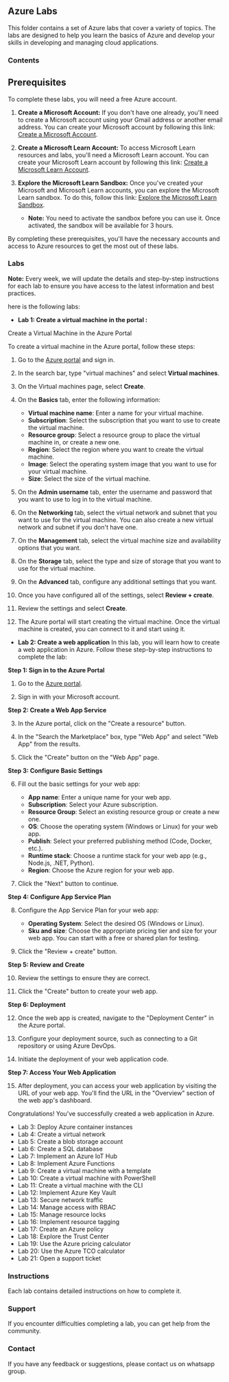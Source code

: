 ## Azure Labs

This folder contains a set of Azure labs that cover a variety of topics. The labs are designed to help you learn the basics of Azure and develop your skills in developing and managing cloud applications.

### Contents

## Prerequisites

To complete these labs, you will need a free Azure account.

1. **Create a Microsoft Account:** If you don't have one already, you'll need to create a Microsoft account using your Gmail address or another email address. You can create your Microsoft account by following this link: [Create a Microsoft Account](https://account.microsoft.com/account/Account).

2. **Create a Microsoft Learn Account:** To access Microsoft Learn resources and labs, you'll need a Microsoft Learn account. You can create your Microsoft Learn account by following this link: [Create a Microsoft Learn Account](https://techcommunity.microsoft.com/t5/educator-developer-blog/creating-your-microsoft-learn-profile-and-combine-your-student/ba-p/3662527).

3. **Explore the Microsoft Learn Sandbox:** Once you've created your Microsoft and Microsoft Learn accounts, you can explore the Microsoft Learn sandbox. To do this, follow this link: [Explore the Microsoft Learn Sandbox](https://learn.microsoft.com/en-gb/training/modules/describe-core-architectural-components-of-azure/4-exercise-explore-learn-sandbox).

   - **Note:** You need to activate the sandbox before you can use it. Once activated, the sandbox will be available for 3 hours.

By completing these prerequisites, you'll have the necessary accounts and access to Azure resources to get the most out of these labs.

### Labs

**Note:** Every week, we will update the details and step-by-step instructions for each lab to ensure you have access to the latest information and best practices.

here is the following labs:

* **Lab 1: Create a virtual machine in the portal :**

Create a Virtual Machine in the Azure Portal

To create a virtual machine in the Azure portal, follow these steps:

1. Go to the [Azure portal](https://portal.azure.com/) and sign in.

2. In the search bar, type "virtual machines" and select **Virtual machines**.

3. On the Virtual machines page, select **Create**.

4. On the **Basics** tab, enter the following information:
   - **Virtual machine name**: Enter a name for your virtual machine.
   - **Subscription**: Select the subscription that you want to use to create the virtual machine.
   - **Resource group**: Select a resource group to place the virtual machine in, or create a new one.
   - **Region**: Select the region where you want to create the virtual machine.
   - **Image**: Select the operating system image that you want to use for your virtual machine.
   - **Size**: Select the size of the virtual machine.

5. On the **Admin username** tab, enter the username and password that you want to use to log in to the virtual machine.

6. On the **Networking** tab, select the virtual network and subnet that you want to use for the virtual machine. You can also create a new virtual network and subnet if you don't have one.

7. On the **Management** tab, select the virtual machine size and availability options that you want.

8. On the **Storage** tab, select the type and size of storage that you want to use for the virtual machine.

9. On the **Advanced** tab, configure any additional settings that you want.

10. Once you have configured all of the settings, select **Review + create**.

11. Review the settings and select **Create**.

12. The Azure portal will start creating the virtual machine. Once the virtual machine is created, you can connect to it and start using it.


* **Lab 2: Create a web application**
In this lab, you will learn how to create a web application in Azure. Follow these step-by-step instructions to complete the lab:

**Step 1: Sign in to the Azure Portal**

1. Go to the [Azure portal](https://portal.azure.com/).

2. Sign in with your Microsoft account.

**Step 2: Create a Web App Service**

3. In the Azure portal, click on the "Create a resource" button.

4. In the "Search the Marketplace" box, type "Web App" and select "Web App" from the results.

5. Click the "Create" button on the "Web App" page.

**Step 3: Configure Basic Settings**

6. Fill out the basic settings for your web app:
   - **App name**: Enter a unique name for your web app.
   - **Subscription**: Select your Azure subscription.
   - **Resource Group**: Select an existing resource group or create a new one.
   - **OS**: Choose the operating system (Windows or Linux) for your web app.
   - **Publish**: Select your preferred publishing method (Code, Docker, etc.).
   - **Runtime stack**: Choose a runtime stack for your web app (e.g., Node.js, .NET, Python).
   - **Region**: Choose the Azure region for your web app.

7. Click the "Next" button to continue.

**Step 4: Configure App Service Plan**

8. Configure the App Service Plan for your web app:
   - **Operating System**: Select the desired OS (Windows or Linux).
   - **Sku and size**: Choose the appropriate pricing tier and size for your web app. You can start with a free or shared plan for testing.

9. Click the "Review + create" button.

**Step 5: Review and Create**

10. Review the settings to ensure they are correct.

11. Click the "Create" button to create your web app.

**Step 6: Deployment**

12. Once the web app is created, navigate to the "Deployment Center" in the Azure portal.

13. Configure your deployment source, such as connecting to a Git repository or using Azure DevOps.

14. Initiate the deployment of your web application code.

**Step 7: Access Your Web Application**

15. After deployment, you can access your web application by visiting the URL of your web app. You'll find the URL in the "Overview" section of the web app's dashboard.

Congratulations! You've successfully created a web application in Azure.


* Lab 3: Deploy Azure container instances
* Lab 4: Create a virtual network
* Lab 5: Create a blob storage account
* Lab 6: Create a SQL database
* Lab 7: Implement an Azure IoT Hub
* Lab 8: Implement Azure Functions
* Lab 9: Create a virtual machine with a template
* Lab 10: Create a virtual machine with PowerShell
* Lab 11: Create a virtual machine with the CLI
* Lab 12: Implement Azure Key Vault
* Lab 13: Secure network traffic
* Lab 14: Manage access with RBAC
* Lab 15: Manage resource locks
* Lab 16: Implement resource tagging
* Lab 17: Create an Azure policy
* Lab 18: Explore the Trust Center
* Lab 19: Use the Azure pricing calculator
* Lab 20: Use the Azure TCO calculator
* Lab 21: Open a support ticket




### Instructions

Each lab contains detailed instructions on how to complete it. 

### Support

If you encounter difficulties completing a lab, you can get help from the community.

### Contact

If you have any feedback or suggestions, please contact us on whatsapp group. 